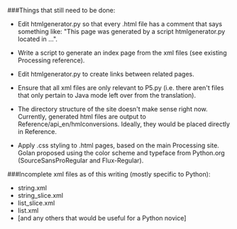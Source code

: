 ###Things that still need to be done:

- Edit htmlgenerator.py so that every .html file has a comment that says something like: "This page was generated by a script htmlgenerator.py located in ...". 

- Write a script to generate an index page from the xml files (see existing Processing reference). 

- Edit htmlgenerator.py to create links between related pages.  

- Ensure that all xml files are only relevant to P5.py (i.e. there aren't files that only pertain to Java mode left over from the translation). 

- The directory structure of the site doesn't make sense right now. Currently, generated html files are output to Reference/api_en/hmlconversions. Ideally, they would be placed directly in Reference.

- Apply .css styling to .html pages, based on the main Processing site. Golan proposed using the color scheme and typeface from Python.org (SourceSansProRegular and Flux-Regular).

###Incomplete xml files as of this writing (mostly specific to Python):
   
- string.xml
- string_slice.xml
- list_slice.xml
- list.xml
- [and any others that would be useful for a Python novice]
